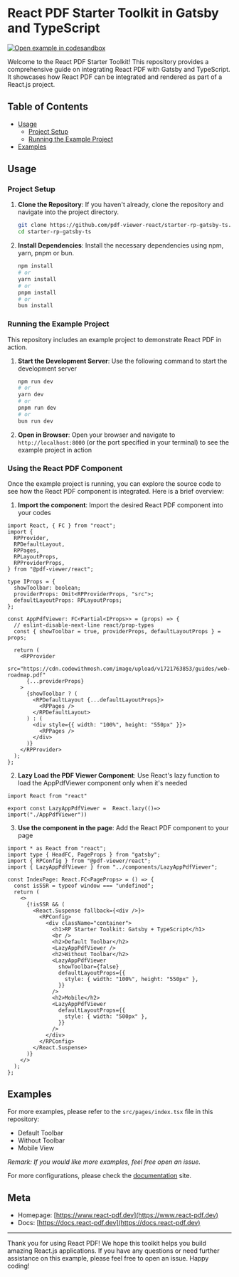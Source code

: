 # React PDF Starter Toolkit in Gatsby and TypeScript

[![Open example in codesandbox](https://assets.codesandbox.io/github/button-edit-lime.svg)](https://codesandbox.io/p/devbox/starter-rp-gatsby-ts-2-ln5zjd)

Welcome to the React PDF Starter Toolkit! This repository provides a comprehensive guide on integrating React PDF with Gatsby and TypeScript. It showcases how React PDF can be integrated and rendered as part of a React.js project.

## Table of Contents

- [Usage](#usage)
  - [Project Setup](#project-setup)
  - [Running the Example Project](#running-the-example-project)
- [Examples](#examples)

## Usage

### Project Setup

1. **Clone the Repository**: If you haven't already, clone the repository and navigate into the project directory.

   ```bash
   git clone https://github.com/pdf-viewer-react/starter-rp-gatsby-ts.git
   cd starter-rp-gatsby-ts
   ```

2. **Install Dependencies**: Install the necessary dependencies using npm, yarn, pnpm or bun.

   ```bash
   npm install
   # or
   yarn install
   # or
   pnpm install
   # or
   bun install
   ```

### Running the Example Project

This repository includes an example project to demonstrate React PDF in action.

1. **Start the Development Server**: Use the following command to start the development server

   ```bash
   npm run dev
   # or
   yarn dev
   # or
   pnpm run dev
   # or
   bun run dev
   ```

2. **Open in Browser**: Open your browser and navigate to `http://localhost:8000` (or the port specified in your terminal) to see the example project in action

### Using the React PDF Component

Once the example project is running, you can explore the source code to see how the React PDF component is integrated. Here is a brief overview:

1.  **Import the component**: Import the desired React PDF component into your codes

```tsx
import React, { FC } from "react";
import {
  RPProvider,
  RPDefaultLayout,
  RPPages,
  RPLayoutProps,
  RPProviderProps,
} from "@pdf-viewer/react";

type IProps = {
  showToolbar: boolean;
  providerProps: Omit<RPProviderProps, "src">;
  defaultLayoutProps: RPLayoutProps;
};

const AppPdfViewer: FC<Partial<IProps>> = (props) => {
  // eslint-disable-next-line react/prop-types
  const { showToolbar = true, providerProps, defaultLayoutProps } = props;

  return (
    <RPProvider
      src="https://cdn.codewithmosh.com/image/upload/v1721763853/guides/web-roadmap.pdf"
      {...providerProps}
    >
      {showToolbar ? (
        <RPDefaultLayout {...defaultLayoutProps}>
          <RPPages />
        </RPDefaultLayout>
      ) : (
        <div style={{ width: "100%", height: "550px" }}>
          <RPPages />
        </div>
      )}
    </RPProvider>
  );
};
```

2. **Lazy Load the PDF Viewer Component**: Use React's lazy function to load the AppPdfViewer component only when it's needed

```tsx
import React from "react"

export const LazyAppPdfViewer =  React.lazy(()=> import("./AppPdfViewer"))
```

3. **Use the component in the page**: Add the React PDF component to your page

```tsx
import * as React from "react";
import type { HeadFC, PageProps } from "gatsby";
import { RPConfig } from "@pdf-viewer/react";
import { LazyAppPdfViewer } from "../components/LazyAppPdfViewer";

const IndexPage: React.FC<PageProps> = () => {
  const isSSR = typeof window === "undefined";
  return (
    <>
      {!isSSR && (
        <React.Suspense fallback={<div />}>
          <RPConfig>
            <div className="container">
              <h1>RP Starter Toolkit: Gatsby + TypeScript</h1>
              <br />
              <h2>Default Toolbar</h2>
              <LazyAppPdfViewer />
              <h2>Without Toolbar</h2>
              <LazyAppPdfViewer
                showToolbar={false}
                defaultLayoutProps={{
                  style: { width: "100%", height: "550px" },
                }}
              />
              <h2>Mobile</h2>
              <LazyAppPdfViewer
                defaultLayoutProps={{
                  style: { width: "500px" },
                }}
              />
            </div>
          </RPConfig>
        </React.Suspense>
      )}
    </>
  );
};
```

## Examples

For more examples, please refer to the `src/pages/index.tsx` file in this repository:

- Default Toolbar
- Without Toolbar
- Mobile View

_Remark: If you would like more examples, feel free open an issue._

For more configurations, please check the [documentation](https://docs.react-pdf.dev) site.

## Meta

- Homepage: [https://www.react-pdf.dev](https://www.react-pdf.dev)
- Docs: [https://docs.react-pdf.dev](https://docs.react-pdf.dev)

---

Thank you for using React PDF! We hope this toolkit helps you build amazing React.js applications. If you have any questions or need further assistance on this example, please feel free to open an issue. Happy coding!
